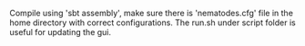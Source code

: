 Compile using 'sbt assembly', make sure there is 'nematodes.cfg' file in the home directory with correct configurations. The run.sh under script folder is useful for updating the gui.